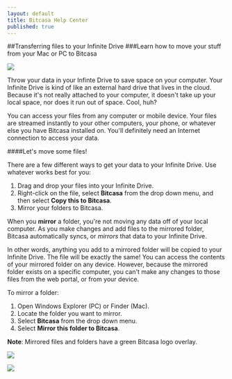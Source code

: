 ```yaml
---
layout: default
title: Bitcasa Help Center
published: true
---
```


##Transferring files to your Infinite Drive
###Learn how to move your stuff from your Mac or PC to Bitcasa

![](http://f.cl.ly/items/3C1e0t1X2g0J2P1O2W0A/diagram.png)

Throw your data in your Infinte Drive to save space on your computer. Your Infinite Drive is kind of like an external hard drive that lives in the cloud. Because it's not really attached to your computer, it doesn't take up your local space, nor does it run out of space. Cool, huh? 

You can access your files from any computer or mobile device. Your files are streamed instantly to your other computers, your phone, or whatever else you have Bitcasa installed on. You'll definitely need an Internet connection to access your data. 

####Let's move some files! 

There are a few different ways to get your data to your Infinite Drive. Use whatever works best for you: 

1. Drag and drop your files into your Infinite Drive. 
2. Right-click on the file, select **Bitcasa** from the drop down menu, and then select **Copy this to Bitcasa**. 
3. Mirror your folders to Bitcasa. 

When you **mirror** a folder, you're not moving any data off of your local computer. As you make changes and add files to the mirrored folder, Bitcasa automatically syncs, or *mirrors* that data to your Infinite Drive. 

In other words, anything you add to a mirrored folder will be copied to your Infinite Drive. The file will be exactly the same! You can access the contents of your mirrored folder on any device. However, because the mirrored folder exists on a specific computer, you can't make any changes to those files from the web portal, or from your device. 

To mirror a folder: 

1. Open Windows Explorer (PC) or Finder (Mac). 
2. Locate the folder you want to mirror.
3. Select **Bitcasa** from the drop down menu. 
4. Select **Mirror this folder to Bitcasa**. 

**Note**: Mirrored files and folders have a green Bitcasa logo overlay. 

![](http://f.cl.ly/items/2U2i2w331S3n2r0X3V1Q/Finder%202.png)

![](http://f.cl.ly/items/2w191w2y170u3x220L3e/Finder%203.png)






